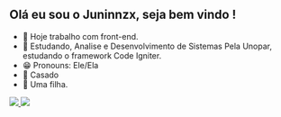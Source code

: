 ## Olá eu sou o Juninnzx, seja bem vindo !

- 🔭 Hoje trabalho com front-end.
- 🌱 Estudando, Analise e Desenvolvimento de Sistemas Pela Unopar, estudando o framework Code Igniter.
- 😁 Pronouns: Ele/Ela
- 💍 Casado
- 👶 Uma filha.

<a href="https://github.com/juninnzx21/github-stats">
<img src="https://github.com/juninnzx21/github-stats/blob/master/generated/overview.svg#gh-dark-mode-only" />
<img src="https://github.com/juninnzx21/github-stats/blob/master/generated/languages.svg#gh-dark-mode-only" />
</a>
